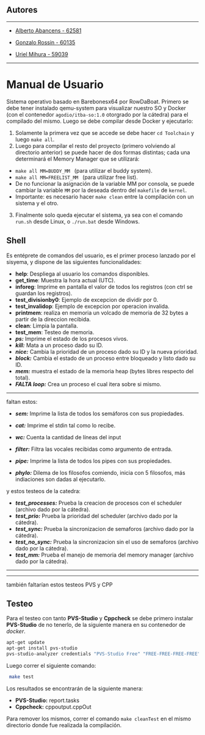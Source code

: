 ## Autores
<hr>

- [Alberto Abancens - 62581](https://github.com/tataabancens/)

- [Gonzalo Rossin - 60135](https://github.com/GonzaloRossin/)
 
- [Uriel Mihura - 59039](https://github.com/uri-99/)

<hr>

# Manual de Usuario
Sistema operativo basado en Barebonesx64 por RowDaBoat. Primero se debe tener instalado qemu-system para visualizar nuestro SO y Docker (con el contenedor `agodio/itba-so:1.0` otorgrado por la cátedra) para el compilado del mismo. Luego se debe compilar desde Docker y ejecutarlo:
1. Solamente la primera vez que se accede se debe hacer ```cd Toolchain``` y luego ```make all```.
2. Luego para compilar el resto del proyecto (primero volviendo al directorio anterior) se puede hacer de dos formas distintas; cada una determinará el Memory Manager que se utilizará:
- `make all MM=BUDDY_MM ` (para utilizar el buddy system).
- `make all MM=FREELIST_MM ` (para utilizar free list).
- De no funcionar la asignación de la variable MM por consola, se puede cambiar la variable `MM` por la deseada dentro del `makefile` de `kernel`. 
- Importante: es necesario hacer `make clean` entre la compilación con un sistema y el otro.
3. Finalmente solo queda ejecutar el sistema, ya sea con el comando ```run.sh``` desde Linux, o ```./run.bat``` desde Windows.

## Shell
Es entéprete de comandos del usuario, es el primer proceso lanzado por el sisyema, y dispone de las siguientes funcionalidades:
- **help**: Despliega al usuario los comandos disponibles. 
- **get_time**: Muestra la hora actual (UTC).
- **inforeg**: Imprime en pantalla el valor de todos los registros (con ctrl se guardan los registros).
- **test_divisionby0**: Ejemplo de excepcion de dividir por 0.
- **test_invalidop**: Ejemplo de excepcion por operacion invalida.
- **printmem**: realiza en memoria un volcado de memoria de 32 bytes a partir de la direccion recibida.
- **clean**: Limpia la pantalla.
- **test_mem**: Testeo de memoria.
- ***ps:*** Imprime el estado de los procesos vivos.
- ***kill:*** Mata a un proceso dado su ID.
- ***nice:*** Cambia la prioridad de un proceso dado su ID y la nueva prioridad.
- ***block:*** Cambia el estado de un proceso entre bloqueado y listo dado su ID.
- ***mem:*** muestra el estado de la memoria heap (bytes libres respecto del total).
- ***FALTA loop:*** Crea un proceso el cual itera sobre si mismo.
-----------------
faltan estos:
- ***sem:*** Imprime la lista de todos los semáforos con sus propiedades.
- ***cat:*** Imprime el stdin tal como lo recibe.
- ***wc:*** Cuenta la cantidad de líneas del input
- ***filter:*** Filtra las vocales recibidas como argumento de entrada.
- ***pipe:*** Imprime la lista de todos los pipes con sus propiedades.

- ***phylo:*** Dilema de los filosofos comiendo, inicia con 5 filosofos, más indiaciones son dadas al ejecutarlo.

y estos testeos de la catedra:
- ***test_processes:*** Prueba la creacion de procesos con el scheduler (archivo dado por la cátedra).
- ***test_prio:*** Prueba la prioridad del scheduler (archivo dado por la cátedra).
- ***test_sync:*** Prueba la sincronizacion de semaforos (archivo dado por la cátedra).
- ***test_no_sync:*** Prueba la sincronizacion sin el uso de semaforos (archivo dado por la cátedra).
- ***test_mm:*** Prueba el manejo de memoria del memory manager (archivo dado por la cátedra).


--------------------


--------------------------
también faltarían estos testeos PVS y CPP

## Testeo

Para el testeo con tanto **PVS-Studio** y **Cppcheck** se debe primero instalar **PVS-Studio** de no tenerlo, de la siguiente manera en su contenedor de *docker*.
```bash
apt-get update
apt-get install pvs-studio
pvs-studio-analyzer credentials "PVS-Studio Free" "FREE-FREE-FREE-FREE"
```
Luego correr el siguiente comando:
```bash
 make test
```
Los resultados se encontrarán de la siguiente manera:

 - **PVS-Studio:** report.tasks
 - **Cppcheck:** cppoutput.cppOut

Para remover los mismos, correr el comando `make cleanTest` en el mismo directorio donde fue realizada la compilación.